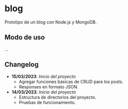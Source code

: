 # blog

Prototipo de un blog con Node.js y MongoDB.

## Modo de uso

...

## Changelog

- **15/03/2023**: *Inicio del proyecto*
	- Agregar funciones básicas de CRUD para los posts.
	- Responses en formato JSON.
- **14/03/2023**: *Inicio del proyecto*
	- Estructura de directorios del proyecto.
	- Pruebas de funcionamiento.
